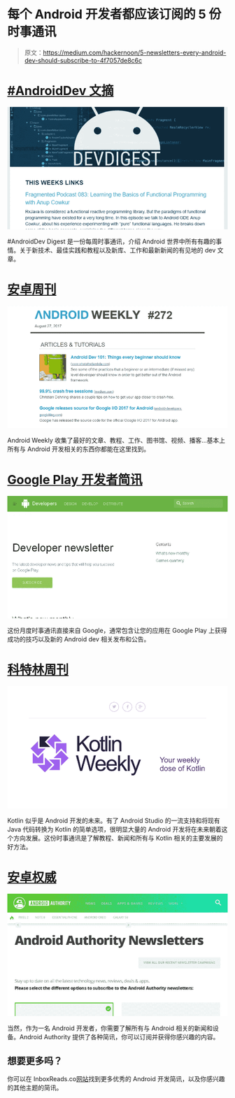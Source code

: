 # 每个 Android 开发者都应该订阅的 5 份时事通讯

> 原文：<https://medium.com/hackernoon/5-newsletters-every-android-dev-should-subscribe-to-4f7057de8c6c>

# [#AndroidDev 文摘](https://storage.googleapis.com/hotlinks-f6004.appspot.com/add.png)

![](img/86a59364384261da2f22700955e42288.png)

#AndroidDev Digest 是一份每周时事通讯，介绍 Android 世界中所有有趣的事情。关于新技术、最佳实践和教程以及新库、工作和最新新闻的有见地的 dev 文章。

# [安卓周刊](http://inboxreads.co/n/Android-Weekly)

![](img/9edbd456722f8e32d3dd553803efb520.png)

Android Weekly 收集了最好的文章、教程、工作、图书馆、视频、播客…基本上所有与 Android 开发相关的东西你都能在这里找到。

# [Google Play 开发者简讯](http://inboxreads.co/n/Google-Play-Developer-Newsletter)

![](img/6179413e1499b30da21cd10483c46b79.png)

这份月度时事通讯直接来自 Google，通常包含让您的应用在 Google Play 上获得成功的技巧以及新的 Android dev 相关发布和公告。

# [科特林周刊](http://inboxreads.co/n/Kotlin-Weekly)

![](img/cc859bac38ba8b6b4d5482fffaccdf05.png)

Kotlin 似乎是 Android 开发的未来。有了 Android Studio 的一流支持和将现有 Java 代码转换为 Kotlin 的简单选项，很明显大量的 Android 开发将在未来朝着这个方向发展。这份时事通讯是了解教程、新闻和所有与 Kotlin 相关的主要发展的好方法。

# [安卓权威](http://inboxreads.co/n/Android-Authority-Weekly)

![](img/30b7bc09bb8749e3f07a67f3a92d9cf4.png)

当然，作为一名 Android 开发者，你需要了解所有与 Android 相关的新闻和设备。Android Authority 提供了各种简讯，你可以订阅并获得你感兴趣的内容。

## 想要更多吗？

你可以在 InboxReads.co[网站](http://inboxreads.co/tags/android)找到更多优秀的 Android 开发简讯，以及你感兴趣的其他主题的简讯。